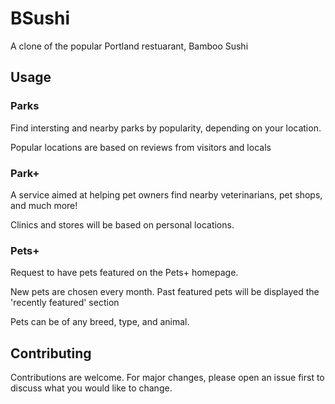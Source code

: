 # BSushi

A clone of the popular Portland restuarant, Bamboo Sushi

## Usage

### Parks

Find intersting and nearby parks by popularity, depending on your location.

Popular locations are based on reviews from visitors and locals

### Park+

A service aimed at helping pet owners find nearby veterinarians, pet shops, and much more!

Clinics and stores will be based on personal locations.

### Pets+

Request to have pets featured on the Pets+ homepage.

New pets are chosen every month. Past featured pets will be displayed the 'recently featured' section

Pets can be of any breed, type, and animal.

## Contributing

Contributions are welcome. For major changes, please open an issue first to discuss what you would like to change.


